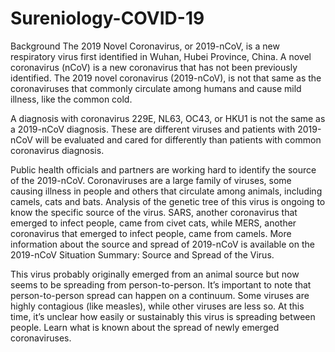 # Sureniology-COVID-19
Background
The 2019 Novel Coronavirus, or 2019-nCoV, is a new respiratory virus first identified in Wuhan, Hubei Province, China. A novel coronavirus (nCoV) is a new coronavirus that has not been previously identified. The 2019 novel coronavirus (2019-nCoV), is not that same as the coronaviruses that commonly circulate among humans and cause mild illness, like the common cold.

A diagnosis with coronavirus 229E, NL63, OC43, or HKU1 is not the same as a 2019-nCoV diagnosis. These are different viruses and patients with 2019-nCoV will be evaluated and cared for differently than patients with common coronavirus diagnosis.

Public health officials and partners are working hard to identify the source of the 2019-nCoV. Coronaviruses are a large family of viruses, some causing illness in people and others that circulate among animals, including camels, cats and bats. Analysis of the genetic tree of this virus is ongoing to know the specific source of the virus. SARS, another coronavirus that emerged to infect people, came from civet cats, while MERS, another coronavirus that emerged to infect people, came from camels. More information about the source and spread of 2019-nCoV is available on the 2019-nCoV Situation Summary: Source and Spread of the Virus.

This virus probably originally emerged from an animal source but now seems to be spreading from person-to-person. It’s important to note that person-to-person spread can happen on a continuum. Some viruses are highly contagious (like measles), while other viruses are less so. At this time, it’s unclear how easily or sustainably this virus is spreading between people. Learn what is known about the spread of newly emerged coronaviruses.
